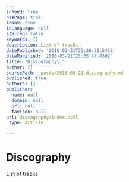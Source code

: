 ```yaml
---
inFeed: true
hasPage: true
inNav: true
inLanguage: null
starred: false
keywords: []
description: List of tracks
datePublished: '2016-03-21T23:36:30.545Z'
dateModified: '2016-03-21T23:35:47.439Z'
title: "Discography\_"
author: []
sourcePath: _posts/2016-03-21-discography.md
published: true
authors: []
publisher:
  name: null
  domain: null
  url: null
  favicon: null
url: discography/index.html
_type: Article

---
```

# Discography 

List of tracks
